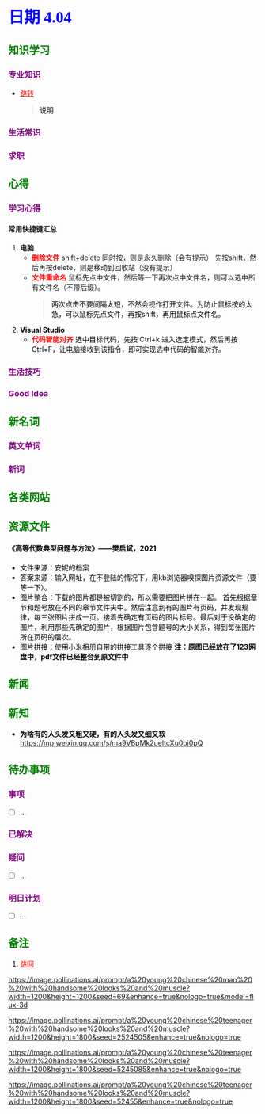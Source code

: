 ## <font color = blue face=楷体 size=6>日期 4.04 </font>

## <font color = green>知识学习 </font>
### <font color = purple>专业知识 </font>
+ <a id = "01-1">  [<font color = red>跳转</font>](#01-2)
   > <font color = o> 说明 </font>
### <font color = purple>生活常识 </font>

### <font color = purple>求职 </font>



## <font color = green>心得 </font>
### <font color = purple>学习心得 </font>
#### 常用快捷键汇总
1. **电脑**  
	+ <font color =red>**删除文件**</font> 
	shift+delete 同时按，则是永久删除（会有提示）
	先按shift，然后再按delete，则是移动到回收站（没有提示）
	+ <font color =red>**文件重命名**</font>
	鼠标先点中文件，然后等一下再次点中文件名，则可以选中所有文件名（不带后缀）。
		> <font color =o> 两次点击不要间隔太短，不然会视作打开文件。为防止鼠标按的太急，可以鼠标先点文件，再按shift，再用鼠标点文件名。
2. **Visual Studio**  
	+ <font color =red>**代码智能对齐**</font>
	选中目标代码，先按 Ctrl+k 进入选定模式，然后再按Ctrl+F，让电脑接收到该指令，即可实现选中代码的智能对齐。
### <font color = purple>生活技巧 </font>

### <font color = purple>Good Idea </font>


## <font color = green>新名词 </font>
### <font color = purple>英文单词 </font>
### <font color = purple>新词 </font>



## <font color = green>各类网站 </font>


## <font color = green>资源文件 </font>
#### 《高等代数典型问题与方法》——樊启斌，2021
+ 文件来源：安妮的档案
+ 答案来源：输入网址，在不登陆的情况下，用kb浏览器嗅探图片资源文件（要等一下）。
+ 图片整合：下载的图片都是被切割的，所以需要把图片拼在一起。
	首先根据章节和题号放在不同的章节文件夹中。然后注意到有的图片有页码，并发现规律，每三张图片拼成一页。接着先确定有页码的图片标号。最后对于没确定的图片，利用那些先确定的图片，根据图片包含题号的大小关系，得到每张图片所在页码的层次。
+ 图片拼接：使用小米相册自带的拼接工具逐个拼接
**注：原图已经放在了123网盘中，pdf文件已经整合到原文件中**


## <font color = green>新闻 </font>


## <font color = green>新知 </font>
+ **为啥有的人头发又粗又硬，有的人头发又细又软**  
	https://mp.weixin.qq.com/s/ma9VBpMk2ueltcXu0bi0pQ


## <font color = green>待办事项 </font>
### <font color = purple>事项 </font>
- [ ] ...
### <font color = purple>已解决 </font>
### <font color = purple>疑问 </font>
- [ ] ...
### <font color = purple>明日计划 </font>
- [ ] ...


## <font color = green>备注 </font>
  1. <a id ="01-2">[<font color = red>跳回</font>](#01-1)


https://image.pollinations.ai/prompt/a%20young%20chinese%20man%20%20with%20handsome%20looks%20and%20muscle?width=1200&height=1200&seed=69&enhance=true&nologo=true&model=flux-3d

https://image.pollinations.ai/prompt/a%20young%20chinese%20teenager%20with%20handsome%20looks%20and%20muscle?width=1200&height=1800&seed=2524505&enhance=true&nologo=true

https://image.pollinations.ai/prompt/a%20young%20chinese%20teenager%20with%20handsome%20looks%20and%20muscle?width=1200&height=1800&seed=5245085&enhance=true&nologo=true

https://image.pollinations.ai/prompt/a%20young%20chinese%20teenager%20with%20handsome%20looks%20and%20muscle?width=1200&height=1800&seed=52455&enhance=true&nologo=true


<!--stackedit_data:
eyJoaXN0b3J5IjpbLTEzNDM5Nzc4MSwxMzQ3Njc2MDQwLC0xMT
U3MzExNzIyLC01ODAzOTk3MywtNzM1ODM2Nzk2LDE5ODg2MjMy
NjEsNzY0NTg1MjA0LDYzODMyMTE5OSwyMDU3MTcyNzQ2XX0=
-->